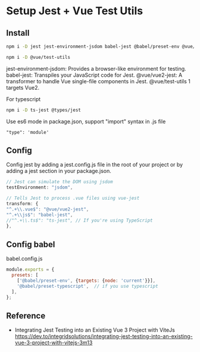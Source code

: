 # Setup Jest + Vue Test Utils

## Install

```sh
npm i -D jest jest-environment-jsdom babel-jest @babel/preset-env @vue/vue2-jest

npm i -D @vue/test-utils
```
jest-environment-jsdom: Provides a browser-like environment for testing.
babel-jest: Transpiles your JavaScript code for Jest.
@vue/vue2-jest: A transformer to handle Vue single-file components in Jest.
@vue/test-utils 1 targets Vue2.

For typescript
```sh
npm i -D ts-jest @types/jest
```

Use es6 mode in package.json, support "import" syntax in .js file
```
"type": 'module'
```

## Config

Config jest by adding a jest.config.js file in the root of your project or by adding a jest section in your package.json.
```js
// Jest can simulate the DOM using jsdom
testEnvironment: "jsdom",

// Tells Jest to process .vue files using vue-jest
transform: {
"^.+\\.vue$": "@vue/vue2-jest",
"^.+\\js$": "babel-jest",
//"^.+\\.ts$": "ts-jest", // If you're using TypeScript
},

```

## Config babel
babel.config.js
```js
module.exports = {
  presets: [
    ['@babel/preset-env', {targets: {node: 'current'}}],
    '@babel/preset-typescript',  // if you use typescript
  ],
};
```

## Reference

- Integrating Jest Testing into an Existing Vue 3 Project with ViteJs
https://dev.to/integridsolutions/integrating-jest-testing-into-an-existing-vue-3-project-with-vitejs-3m13